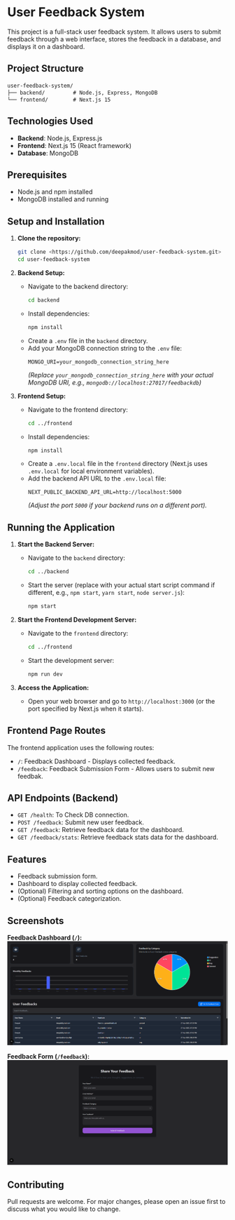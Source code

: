 
# User Feedback System

This project is a full-stack user feedback system. It allows users to submit feedback through a web interface, stores the feedback in a database, and displays it on a dashboard.

## Project Structure

```
user-feedback-system/
├── backend/         # Node.js, Express, MongoDB
└── frontend/        # Next.js 15
```

## Technologies Used

* **Backend**: Node.js, Express.js
* **Frontend**: Next.js 15 (React framework)
* **Database**: MongoDB

## Prerequisites

* Node.js and npm installed
* MongoDB installed and running

## Setup and Installation

1.  **Clone the repository:**
    ```bash
    git clone <https://github.com/deepakmod/user-feedback-system.git>
    cd user-feedback-system
    ```

2.  **Backend Setup:**
    * Navigate to the backend directory:
        ```bash
        cd backend
        ```
    * Install dependencies:
        ```bash
        npm install
        ```
    * Create a `.env` file in the `backend` directory.
    * Add your MongoDB connection string to the `.env` file:
        ```env
        MONGO_URI=your_mongodb_connection_string_here
        ```
        *(Replace `your_mongodb_connection_string_here` with your actual MongoDB URI, e.g., `mongodb://localhost:27017/feedbackdb`)*

3.  **Frontend Setup:**
    * Navigate to the frontend directory:
        ```bash
        cd ../frontend
        ```
    * Install dependencies:
        ```bash
        npm install
        ```
    * Create a `.env.local` file in the `frontend` directory (Next.js uses `.env.local` for local environment variables).
    * Add the backend API URL to the `.env.local` file:
        ```env
        NEXT_PUBLIC_BACKEND_API_URL=http://localhost:5000
        ```
        *(Adjust the port `5000` if your backend runs on a different port).*

## Running the Application

1.  **Start the Backend Server:**
    * Navigate to the `backend` directory:
        ```bash
        cd ../backend
        ```
    * Start the server (replace with your actual start script command if different, e.g., `npm start`, `yarn start`, `node server.js`):
        ```bash
        npm start
        ```

2.  **Start the Frontend Development Server:**
    * Navigate to the `frontend` directory:
        ```bash
        cd ../frontend
        ```
    * Start the development server:
        ```bash
        npm run dev
        ```

3.  **Access the Application:**
    * Open your web browser and go to `http://localhost:3000` (or the port specified by Next.js when it starts).

## Frontend Page Routes

The frontend application uses the following routes:

* `/`: Feedback Dashboard - Displays collected feedback.
* `/feedback`: Feedback Submission Form - Allows users to submit new feedbak.


## API Endpoints (Backend)

* `GET /health`: To Check DB connection.
* `POST /feedback`: Submit new user feedback.
* `GET /feedback`: Retrieve feedback data for the dashboard.
* `GET /feedback/stats`: Retrieve feedback stats data for the dashboard.

## Features

* Feedback submission form.
* Dashboard to display collected feedback.
* (Optional) Filtering and sorting options on the dashboard.
* (Optional) Feedback categorization.

## Screenshots
**Feedback Dashboard (`/`):**
![dashboard.png](frontend/public/dashboard.png)

**Feedback Form (`/feedback`):**
![form.png](frontend/public/form.png)

## Contributing

Pull requests are welcome. For major changes, please open an issue first to discuss what you would like to change.
